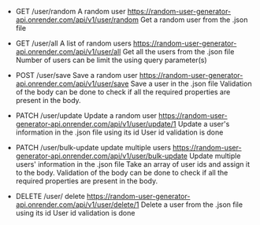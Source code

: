 - GET /user/random A random user
https://random-user-generator-api.onrender.com/api/v1/user/random
Get a random user from the .json file


- GET /user/all A list of random users
https://random-user-generator-api.onrender.com/api/v1/user/all
Get all the users from the .json file
Number of users can be limit the using query parameter(s)


- POST /user/save Save a random user
https://random-user-generator-api.onrender.com/api/v1/user/save
Save a user in the .json file
Validation of the body can be done to check if all the required properties are present in the body.


- PATCH /user/update Update a random user
https://random-user-generator-api.onrender.com/api/v1/user/update/1
Update a user's information in the .json file using its id
User id validation is done


- PATCH /user/bulk-update update multiple users
https://random-user-generator-api.onrender.com/api/v1/user/bulk-update
Update multiple users' information in the .json file
Take an array of user ids and assign it to the body.
Validation of the body can be done to check if all the required properties are present in the body.

- DELETE /user/ delete
https://random-user-generator-api.onrender.com/api/v1/user/delete/1
Delete a user from the .json file using its id
User id validation is done